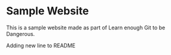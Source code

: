 # Sample Website

This is a sample website made as part of Learn enough Git to be Dangerous.

Adding new line to README
